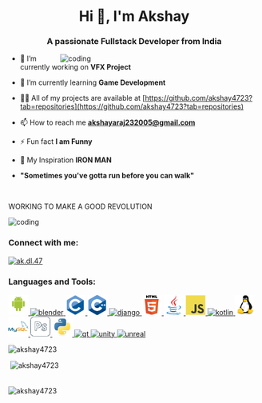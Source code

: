 <h1 align="center">Hi 👋, I'm Akshay</h1>
<h3 align="center">A passionate Fullstack Developer from India</h3>

<img align = "right" alt = "coding" width = "400" src = "https://cdn.dribbble.com/users/2851002/screenshots/7010015/hipster.gif">

- 🔭 I’m currently working on **VFX Project**

- 🌱 I’m currently learning **Game Development**

- 👨‍💻 All of my projects are available at [https://github.com/akshay4723?tab=repositories](https://github.com/akshay4723?tab=repositories)

- 📫 How to reach me **akshayaraj232005@gmail.com**

- ⚡ Fun fact **I am Funny**

- 💫 My Inspiration **IRON MAN**

- **"Sometimes you've gotta run before you can walk"**

<br>
<p style="fontstyle:bold;">WORKING TO MAKE A GOOD REVOLUTION</p>
<img align = "centre" alt = "coding" width = "400" src = "https://miro.medium.com/v2/resize:fit:996/1*xNQKHj5vR7w9AcY_bDKYYw.gif">

<h3 align="left">Connect with me:</h3>
<p align="left">
<a href="https://instagram.com/ak.dl.47" target="blank"><img align="center" src="https://raw.githubusercontent.com/rahuldkjain/github-profile-readme-generator/master/src/images/icons/Social/instagram.svg" alt="ak.dl.47" height="30" width="70" /></a>
</p>

<h3 align="left">Languages and Tools:</h3>
<p align="left"> <a href="https://developer.android.com" target="_blank" rel="noreferrer"> <img src="https://raw.githubusercontent.com/devicons/devicon/master/icons/android/android-original-wordmark.svg" alt="android" width="40" height="40"/> </a> <a href="https://www.blender.org/" target="_blank" rel="noreferrer"> <img src="https://download.blender.org/branding/community/blender_community_badge_white.svg" alt="blender" width="40" height="40"/> </a> <a href="https://www.cprogramming.com/" target="_blank" rel="noreferrer"> <img src="https://raw.githubusercontent.com/devicons/devicon/master/icons/c/c-original.svg" alt="c" width="40" height="40"/> </a> <a href="https://www.w3schools.com/cpp/" target="_blank" rel="noreferrer"> <img src="https://raw.githubusercontent.com/devicons/devicon/master/icons/cplusplus/cplusplus-original.svg" alt="cplusplus" width="40" height="40"/> </a> <a href="https://www.djangoproject.com/" target="_blank" rel="noreferrer"> <img src="https://cdn.worldvectorlogo.com/logos/django.svg" alt="django" width="40" height="40"/> </a> <a href="https://www.w3.org/html/" target="_blank" rel="noreferrer"> <img src="https://raw.githubusercontent.com/devicons/devicon/master/icons/html5/html5-original-wordmark.svg" alt="html5" width="40" height="40"/> </a> <a href="https://www.java.com" target="_blank" rel="noreferrer"> <img src="https://raw.githubusercontent.com/devicons/devicon/master/icons/java/java-original.svg" alt="java" width="40" height="40"/> </a> <a href="https://developer.mozilla.org/en-US/docs/Web/JavaScript" target="_blank" rel="noreferrer"> <img src="https://raw.githubusercontent.com/devicons/devicon/master/icons/javascript/javascript-original.svg" alt="javascript" width="40" height="40"/> </a> <a href="https://kotlinlang.org" target="_blank" rel="noreferrer"> <img src="https://www.vectorlogo.zone/logos/kotlinlang/kotlinlang-icon.svg" alt="kotlin" width="40" height="40"/> </a> <a href="https://www.linux.org/" target="_blank" rel="noreferrer"> <img src="https://raw.githubusercontent.com/devicons/devicon/master/icons/linux/linux-original.svg" alt="linux" width="40" height="40"/> </a> <a href="https://www.mysql.com/" target="_blank" rel="noreferrer"> <img src="https://raw.githubusercontent.com/devicons/devicon/master/icons/mysql/mysql-original-wordmark.svg" alt="mysql" width="40" height="40"/> </a> <a href="https://www.photoshop.com/en" target="_blank" rel="noreferrer"> <img src="https://raw.githubusercontent.com/devicons/devicon/master/icons/photoshop/photoshop-line.svg" alt="photoshop" width="40" height="40"/> </a> <a href="https://www.python.org" target="_blank" rel="noreferrer"> <img src="https://raw.githubusercontent.com/devicons/devicon/master/icons/python/python-original.svg" alt="python" width="40" height="40"/> </a> <a href="https://www.qt.io/" target="_blank" rel="noreferrer"> <img src="https://upload.wikimedia.org/wikipedia/commons/0/0b/Qt_logo_2016.svg" alt="qt" width="40" height="40"/> </a> <a href="https://unity.com/" target="_blank" rel="noreferrer"> <img src="https://www.vectorlogo.zone/logos/unity3d/unity3d-icon.svg" alt="unity" width="40" height="40"/> </a> <a href="https://unrealengine.com/" target="_blank" rel="noreferrer"> <img src="https://raw.githubusercontent.com/kenangundogan/fontisto/036b7eca71aab1bef8e6a0518f7329f13ed62f6b/icons/svg/brand/unreal-engine.svg" alt="unreal" width="40" height="40"/> </a> </p>

<p><img align="conter" src="https://github-readme-stats.vercel.app/api/top-langs?username=akshay4723&show_icons=true&locale=en&layout=compact" alt="akshay4723" /></p>

<p>&nbsp;<img align="center" src="https://github-readme-stats.vercel.app/api?username=akshay4723&show_icons=true&locale=en" alt="akshay4723" /></p>

<p>
  <img align="centre" src="https://github-readme-streak-stats.herokuapp.com/?user=akshay4723&" alt="akshay4723" style="margin-top: 20px;" />
</p>

